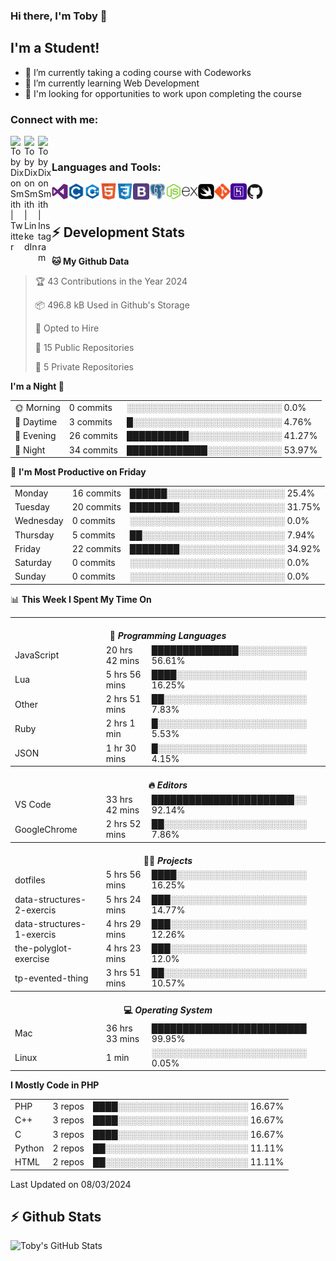 ### Hi there, I'm Toby 👋

## I'm a Student!
- 🔭 I’m currently taking a coding course with Codeworks
- 🌱 I’m currently learning Web Development
- 💬 I'm looking for opportunities to work upon completing the course

### Connect with me:

[<img align="left" alt="Toby Dixon Smith | Twitter" width="22px" src="https://cdn.jsdelivr.net/npm/simple-icons@v3/icons/twitter.svg" />][twitter]
[<img align="left" alt="Toby Dixon Smith | LinkedIn" width="22px" src="https://cdn.jsdelivr.net/npm/simple-icons@v3/icons/linkedin.svg" />][linkedin]
[<img align="left" alt="Toby Dixon Smith | Instagram" width="22px" src="https://cdn.jsdelivr.net/npm/simple-icons@v3/icons/instagram.svg" />][instagram]

[twitter]: https://twitter.com/TobyDixonSmith1
[instagram]: https://www.instagram.com/toby_ds1/
[linkedin]: https://www.linkedin.com/in/toby-dixon-smith-4734331a3/

<br />

### Languages and Tools:

<img align="left" alt="Visual Studio Code" title="Visual Studio Code" width="26px" src="logos/visualstudio.png" />
<img align="left" alt="C" title="C" width="26px" src="logos/c.png" />
<img align="left" alt="C++" title="C++" width="26px" src="logos/c-plus.png" />
<img align="left" alt="HTML5" title="HTML 5" width="26px" src="logos/html.png" />
<img align="left" alt="CSS3" title="CSS 3" width="26px" src="logos/css3.png" />
<img align="left" alt="BootStrap" title="BootStrap" width="26px" src="logos/bootstrap.png" />
<img align="left" alt="PostgresSQL" title="PostgresSPQ" width="26px" src="logos/postgresql.png" />
<img align="left" alt="Node JS" title="Node JS" width="26px" src="logos/node-js.png" />
<img align="left" alt="Express" title="Express" width="26px" src="logos/express.png" />
<img align="left" alt="Swift" title="Swift" width="26px" src="logos/swift.png" />
<img align="left" alt="Git" title="Git" width="26px" src="logos/git.png" />
<img align="left" alt="Heroku" title="Heroku" width="26px" src="logos/heroku.png" />
<img align="left" alt="GitHub" title="GitHub" width="26px" src="logos/github.png" />
<br />
<br />

## :zap: Development Stats

<!--START_SECTION:waka-->
**🐱 My Github Data** 

> 🏆 43 Contributions in the Year 2024
 > 
> 📦 496.8 kB Used in Github's Storage 
 > 
> 💼 Opted to Hire
 > 
> 📜 15 Public Repositories 
 > 
> 🔑 5 Private Repositories  
 > 
**I'm a Night 🦉** 

<table>
  <tr><td>🌞 Morning</td><td>0 commits</td><td>░░░░░░░░░░░░░░░░░░░░░░░░░   0.0%</td></tr> 
  <tr><td>🌆 Daytime</td><td>3 commits</td><td>█░░░░░░░░░░░░░░░░░░░░░░░░   4.76%</td></tr> 
  <tr><td>🌃 Evening</td><td>26 commits</td><td>██████████░░░░░░░░░░░░░░░   41.27%</td></tr> 
  <tr><td>🌙 Night</td><td>34 commits</td><td>█████████████░░░░░░░░░░░░   53.97%</td></tr>
</table>

📅 **I'm Most Productive on Friday** 

<table>
  <tr><td>Monday</td><td>16 commits</td><td>██████░░░░░░░░░░░░░░░░░░░   25.4%</td></tr> 
  <tr><td>Tuesday</td><td>20 commits</td><td>████████░░░░░░░░░░░░░░░░░   31.75%</td></tr> 
  <tr><td>Wednesday</td><td>0 commits</td><td>░░░░░░░░░░░░░░░░░░░░░░░░░   0.0%</td></tr> 
  <tr><td>Thursday</td><td>5 commits</td><td>██░░░░░░░░░░░░░░░░░░░░░░░   7.94%</td></tr> 
  <tr><td>Friday</td><td>22 commits</td><td>████████░░░░░░░░░░░░░░░░░   34.92%</td></tr> 
  <tr><td>Saturday</td><td>0 commits</td><td>░░░░░░░░░░░░░░░░░░░░░░░░░   0.0%</td></tr> 
  <tr><td>Sunday</td><td>0 commits</td><td>░░░░░░░░░░░░░░░░░░░░░░░░░   0.0%</td></tr>
</table>

📊 **This Week I Spent My Time On** 

<table>
<tr><th colspan="3"><br>💬 <i>Programming Languages</i></th></tr> 
  <tr><td>JavaScript</td><td>20 hrs 42 mins</td><td>██████████████░░░░░░░░░░░   56.61%</td></tr> 
  <tr><td>Lua</td><td>5 hrs 56 mins</td><td>████░░░░░░░░░░░░░░░░░░░░░   16.25%</td></tr> 
  <tr><td>Other</td><td>2 hrs 51 mins</td><td>██░░░░░░░░░░░░░░░░░░░░░░░   7.83%</td></tr> 
  <tr><td>Ruby</td><td>2 hrs 1 min</td><td>█░░░░░░░░░░░░░░░░░░░░░░░░   5.53%</td></tr> 
  <tr><td>JSON</td><td>1 hr 30 mins</td><td>█░░░░░░░░░░░░░░░░░░░░░░░░   4.15%</td></tr>

<tr><th colspan="3"><br>🔥 <i>Editors</i></th></tr> 
  <tr><td>VS Code</td><td>33 hrs 42 mins</td><td>███████████████████████░░   92.14%</td></tr> 
  <tr><td>GoogleChrome</td><td>2 hrs 52 mins</td><td>██░░░░░░░░░░░░░░░░░░░░░░░   7.86%</td></tr>

<tr><th colspan="3"><br>🐱‍💻 <i>Projects</i></th></tr> 
  <tr><td>dotfiles</td><td>5 hrs 56 mins</td><td>████░░░░░░░░░░░░░░░░░░░░░   16.25%</td></tr> 
  <tr><td>data-structures-2-exercis</td><td>5 hrs 24 mins</td><td>███░░░░░░░░░░░░░░░░░░░░░░   14.77%</td></tr> 
  <tr><td>data-structures-1-exercis</td><td>4 hrs 29 mins</td><td>███░░░░░░░░░░░░░░░░░░░░░░   12.26%</td></tr> 
  <tr><td>the-polyglot-exercise</td><td>4 hrs 23 mins</td><td>███░░░░░░░░░░░░░░░░░░░░░░   12.0%</td></tr> 
  <tr><td>tp-evented-thing</td><td>3 hrs 51 mins</td><td>██░░░░░░░░░░░░░░░░░░░░░░░   10.57%</td></tr>

<tr><th colspan="3"><br>💻 <i>Operating System</i></th></tr> 
  <tr><td>Mac</td><td>36 hrs 33 mins</td><td>█████████████████████████   99.95%</td></tr> 
  <tr><td>Linux</td><td>1 min</td><td>░░░░░░░░░░░░░░░░░░░░░░░░░   0.05%</td></tr>
</table>

**I Mostly Code in PHP** 

<table>
  <tr><td>PHP</td><td>3 repos</td><td>████░░░░░░░░░░░░░░░░░░░░░   16.67%</td></tr> 
  <tr><td>C++</td><td>3 repos</td><td>████░░░░░░░░░░░░░░░░░░░░░   16.67%</td></tr> 
  <tr><td>C</td><td>3 repos</td><td>████░░░░░░░░░░░░░░░░░░░░░   16.67%</td></tr> 
  <tr><td>Python</td><td>2 repos</td><td>██░░░░░░░░░░░░░░░░░░░░░░░   11.11%</td></tr> 
  <tr><td>HTML</td><td>2 repos</td><td>██░░░░░░░░░░░░░░░░░░░░░░░   11.11%</td></tr>
</table>



 Last Updated on 08/03/2024
<!--END_SECTION:waka-->

## :zap: Github Stats

<img align="left" alt="Toby's GitHub Stats" src="http://github-readme-stats.tobyds.vercel.app/api?username=TobyDS&hide=stars,contribs&show_icons=true&theme=dark&hide_border=true" />
